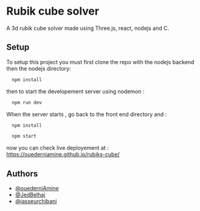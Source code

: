 
# Rubik cube solver 

A 3d rubik cube solver made using Three.js, react, nodejs and C. 
## Setup

To setup this project you must first clone the repo with the nodejs backend then the nodejs directory: 

```bash
  npm install
```
then to start the developement server using nodemon : 
```bash
  npm run dev
```
When the server starts , go back to the front end directory and :
```bash
  npm install
```
```bash
  npm start
```
now you can check live deployement at  : https://ouederniamine.github.io/rubiks-cube/

## Authors

- [@ouederniAmine](https://github.com/ouederniAmine)
- [@JedBelhaj](https://github.com/JedBelhaj)
- [@jasseurchibani](https://github.com/jasseurchibani)

